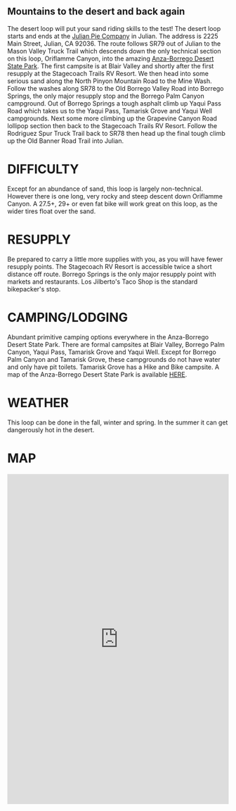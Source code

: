 ## Mountains to the desert and back again

The desert loop will put your sand riding skills to the test! The desert loop starts and ends at the [Julian Pie Company](https://julian-pie.myshopify.com/) in Julian. The address is 2225 Main Street, Julian, CA 92036. The route follows SR79 out of Julian to the Mason Valley Truck Trail which descends down the only technical section on this loop, Oriflamme Canyon, into the amazing [Anza-Borrego Desert State Park](https://www.parks.ca.gov/?page_id=638). The first campsite is at Blair Valley and shortly after the first resupply at the Stagecoach Trails RV Resort. We then head into some serious sand along the North Pinyon Mountain Road to the Mine Wash. Follow the washes along SR78 to the Old Borrego Valley Road into Borrego Springs, the only major resupply stop and the Borrego Palm Canyon campground. Out of Borrego Springs a tough asphalt climb up Yaqui Pass Road which takes us to the Yaqui Pass, Tamarisk Grove and Yaqui Well campgrounds. Next some more climbing up the Grapevine Canyon Road lollipop section then back to the Stagecoach Trails RV Resort. Follow the Rodriguez Spur Truck Trail back to SR78 then head up the final tough climb up the Old Banner Road Trail into Julian.

# DIFFICULTY
Except for an abundance of sand, this loop is largely non-technical. However there is one long, very rocky and steep descent down Oriflamme Canyon. A 27.5+, 29+ or even fat bike will work great on this loop, as the wider tires float over the sand.

# RESUPPLY
Be prepared to carry a little more supplies with you, as you will have fewer resupply points. The Stagecoach RV Resort is accessible twice a short distance off route. Borrego Springs is the only major resupply point with markets and restaurants. Los Jilberto's Taco Shop is the standard bikepacker's stop.

# CAMPING/LODGING
Abundant primitive camping options everywhere in the Anza-Borrego Desert State Park. There are formal campsites at Blair Valley, Borrego Palm Canyon, Yaqui Pass, Tamarisk Grove and Yaqui Well. Except for Borrego Palm Canyon and Tamarisk Grove, these campgrounds do not have water and only have pit toilets. Tamarisk Grove has a Hike and Bike campsite. A map of the Anza-Borrego Desert State Park is available [HERE](http://www.parks.ca.gov/pages/638/files/abdspmap.pdf).

# WEATHER
This loop can be done in the fall, winter and spring. In the summer it can get dangerously hot in the desert.

# MAP
<iframe src="https://ridewithgps.com/embeds?type=route&id=31415013&sampleGraph=true&privacyCode=s79TLW2aHOIBID4N" style="width: 1px; min-width: 100%; height: 750px; border: none;" scrolling="no" ></iframe>

